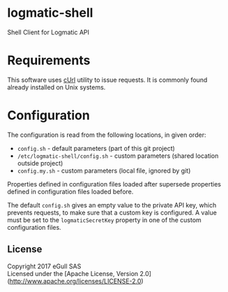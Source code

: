# logmatic-shell
Shell Client for Logmatic API

# Requirements

This software uses [cUrl](https://curl.haxx.se/) utility to issue requests.
It is commonly found already installed on Unix systems.

# Configuration

The configuration is read from the following locations,
in given order:

* `config.sh` - default parameters
  (part of this git project)
* `/etc/logmatic-shell/config.sh` - custom parameters
  (shared location outside project)
* `config.my.sh` - custom parameters
  (local file, ignored by git)

Properties defined in configuration files loaded after supersede
properties defined in configuration files loaded before.

The default `config.sh` gives an empty value to the private API key,
which prevents requests, to make sure that a custom key is configured.
A value must be set to the `logmaticSecretKey` property in one of the
custom configuration files.

## License

Copyright 2017 eGull SAS  
Licensed under the [Apache License, Version 2.0]
(http://www.apache.org/licenses/LICENSE-2.0)
